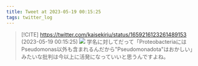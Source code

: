 ```yaml
---
title: Tweet at 2023-05-19 00:15:25
tags: twitter_log
---
```


> [!CITE] https://twitter.com/kaisekiriu/status/1659216123261489153 (2023-05-19 00:15:25)
> ![](https://twitter.com/kaisekiriu/status/1659216123261489153)
> 学名に対してだって「ProteobacteriaにはPseudomonas以外も含まれるんだから"Pseudomonadota"はおかしい」みたいな批判は今以上に活発になっていいと思うんですよね。
